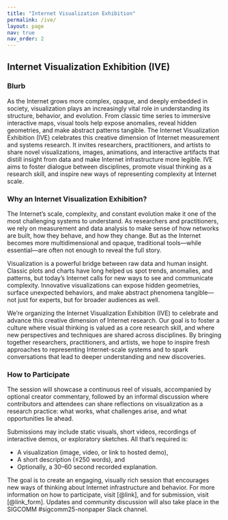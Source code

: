 ```yaml
---
title: "Internet Visualization Exhibition"
permalink: /ive/
layout: page
nav: true
nav_order: 2
---
```


## Internet Visualization Exhibition (IVE)

### Blurb

As the Internet grows more complex, opaque, and deeply embedded in society, visualization plays an increasingly vital role in understanding its structure, behavior, and evolution. From classic time series to immersive interactive maps, visual tools help expose anomalies, reveal hidden geometries, and make abstract patterns tangible. The Internet Visualization Exhibition (IVE) celebrates this creative dimension of Internet measurement and systems research. It invites researchers, practitioners, and artists to share novel visualizations, images, animations, and interactive artifacts that distill insight from data and make Internet infrastructure more legible. IVE aims to foster dialogue between disciplines, promote visual thinking as a research skill, and inspire new ways of representing complexity at Internet scale.

### Why an Internet Visualization Exhibition?

The Internet’s scale, complexity, and constant evolution make it one of the most challenging systems to understand. As researchers and practitioners, we rely on measurement and data analysis to make sense of how networks are built, how they behave, and how they change. But as the Internet becomes more multidimensional and opaque, traditional tools—while essential—are often not enough to reveal the full story.

Visualization is a powerful bridge between raw data and human insight. Classic plots and charts have long helped us spot trends, anomalies, and patterns, but today’s Internet calls for new ways to see and communicate complexity. Innovative visualizations can expose hidden geometries, surface unexpected behaviors, and make abstract phenomena tangible—not just for experts, but for broader audiences as well.

We’re organizing the Internet Visualization Exhibition (IVE) to celebrate and advance this creative dimension of Internet research. Our goal is to foster a culture where visual thinking is valued as a core research skill, and where new perspectives and techniques are shared across disciplines. By bringing together researchers, practitioners, and artists, we hope to inspire fresh approaches to representing Internet-scale systems and to spark conversations that lead to deeper understanding and new discoveries.

### How to Participate

The session will showcase a continuous reel of visuals, accompanied by optional creator commentary, followed by an informal discussion where contributors and attendees can share reflections on visualization as a research practice: what works, what challenges arise, and what opportunities lie ahead.

Submissions may include static visuals, short videos, recordings of interactive demos, or exploratory sketches. All that’s required is:
- A visualization (image, video, or link to hosted demo),
- A short description (≤250 words), and
- Optionally, a 30–60 second recorded explanation.

The goal is to create an engaging, visually rich session that encourages new ways of thinking about Internet infrastructure and behavior. For more information on how to participate, visit [@link], and for submission, visit [@link_form]. Updates and community discussion will also take place in the SIGCOMM #sigcomm25-nonpaper Slack channel. 